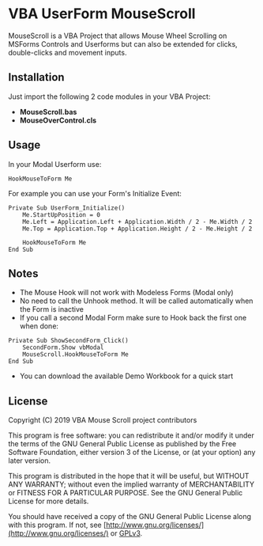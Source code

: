 # VBA UserForm MouseScroll

MouseScroll is a VBA Project that allows Mouse Wheel Scrolling on MSForms Controls and Userforms but can also be extended for clicks, double-clicks and movement inputs.

## Installation

Just import the following 2 code modules in your VBA Project:

* **MouseScroll.bas**  
* **MouseOverControl.cls**

## Usage
In your Modal Userform use:
```vba
HookMouseToForm Me
```
For example you can use your Form's Initialize Event:
```vba
Private Sub UserForm_Initialize()
    Me.StartUpPosition = 0
    Me.Left = Application.Left + Application.Width / 2 - Me.Width / 2
    Me.Top = Application.Top + Application.Height / 2 - Me.Height / 2

    HookMouseToForm Me
End Sub
```

## Notes
* The Mouse Hook will not work with Modeless Forms (Modal only)
* No need to call the Unhook method. It will be called automatically when the Form is inactive
* If you call a second Modal Form make sure to Hook back the first one when done:
```vba
Private Sub ShowSecondForm_Click()
    SecondForm.Show vbModal
    MouseScroll.HookMouseToForm Me
End Sub
```
* You can download the available Demo Workbook for a quick start

## License
Copyright (C) 2019 VBA Mouse Scroll project contributors

This program is free software: you can redistribute it and/or modify it under the terms of the GNU General Public License as published by the Free Software Foundation, either version 3 of the License, or (at your option) any later version.

This program is distributed in the hope that it will be useful, but WITHOUT ANY WARRANTY; without even the implied warranty of MERCHANTABILITY or FITNESS FOR A PARTICULAR PURPOSE. See the GNU General Public License for more details.

You should have received a copy of the GNU General Public License along with this program. If not, see [http://www.gnu.org/licenses/](http://www.gnu.org/licenses/) or
[GPLv3](https://choosealicense.com/licenses/gpl-3.0/).
